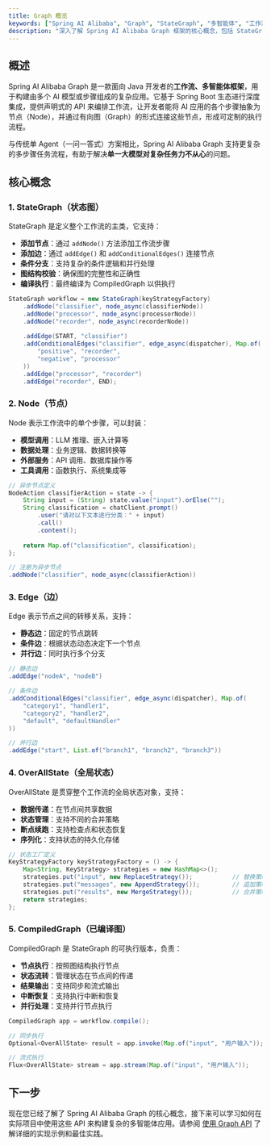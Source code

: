 ```yaml
---
title: Graph 概览
keywords: ["Spring AI Alibaba", "Graph", "StateGraph", "多智能体", "工作流"]
description: "深入了解 Spring AI Alibaba Graph 框架的核心概念，包括 StateGraph、Node、Edge、CompiledGraph 等基础组件。"
---
```


## 概述

Spring AI Alibaba Graph 是一款面向 Java 开发者的**工作流、多智能体框架**，用于构建由多个 AI 模型或步骤组成的复杂应用。它基于 Spring Boot 生态进行深度集成，提供声明式的 API 来编排工作流，让开发者能将 AI 应用的各个步骤抽象为节点（Node），并通过有向图（Graph）的形式连接这些节点，形成可定制的执行流程。

与传统单 Agent（一问一答式）方案相比，Spring AI Alibaba Graph 支持更复杂的多步骤任务流程，有助于解决**单一大模型对复杂任务力不从心**的问题。

## 核心概念

### 1. StateGraph（状态图）

StateGraph 是定义整个工作流的主类，它支持：

- **添加节点**：通过 `addNode()` 方法添加工作流步骤
- **添加边**：通过 `addEdge()` 和 `addConditionalEdges()` 连接节点
- **条件分支**：支持复杂的条件逻辑和并行处理
- **图结构校验**：确保图的完整性和正确性
- **编译执行**：最终编译为 CompiledGraph 以供执行

```java
StateGraph workflow = new StateGraph(keyStrategyFactory)
    .addNode("classifier", node_async(classifierNode))
    .addNode("processor", node_async(processorNode))
    .addNode("recorder", node_async(recorderNode))
    
    .addEdge(START, "classifier")
    .addConditionalEdges("classifier", edge_async(dispatcher), Map.of(
        "positive", "recorder",
        "negative", "processor"
    ))
    .addEdge("processor", "recorder")
    .addEdge("recorder", END);
```

### 2. Node（节点）

Node 表示工作流中的单个步骤，可以封装：

- **模型调用**：LLM 推理、嵌入计算等
- **数据处理**：业务逻辑、数据转换等
- **外部服务**：API 调用、数据库操作等
- **工具调用**：函数执行、系统集成等

```java
// 异步节点定义
NodeAction classifierAction = state -> {
    String input = (String) state.value("input").orElse("");
    String classification = chatClient.prompt()
        .user("请对以下文本进行分类：" + input)
        .call()
        .content();
    
    return Map.of("classification", classification);
};

// 注册为异步节点
.addNode("classifier", node_async(classifierAction))
```

### 3. Edge（边）

Edge 表示节点之间的转移关系，支持：

- **静态边**：固定的节点跳转
- **条件边**：根据状态动态决定下一个节点
- **并行边**：同时执行多个分支

```java
// 静态边
.addEdge("nodeA", "nodeB")

// 条件边
.addConditionalEdges("classifier", edge_async(dispatcher), Map.of(
    "category1", "handler1",
    "category2", "handler2",
    "default", "defaultHandler"
))

// 并行边
.addEdge("start", List.of("branch1", "branch2", "branch3"))
```

### 4. OverAllState（全局状态）

OverAllState 是贯穿整个工作流的全局状态对象，支持：

- **数据传递**：在节点间共享数据
- **状态管理**：支持不同的合并策略
- **断点续跑**：支持检查点和状态恢复
- **序列化**：支持状态的持久化存储

```java
// 状态工厂定义
KeyStrategyFactory keyStrategyFactory = () -> {
    Map<String, KeyStrategy> strategies = new HashMap<>();
    strategies.put("input", new ReplaceStrategy());           // 替换策略
    strategies.put("messages", new AppendStrategy());         // 追加策略
    strategies.put("results", new MergeStrategy());           // 合并策略
    return strategies;
};
```

### 5. CompiledGraph（已编译图）

CompiledGraph 是 StateGraph 的可执行版本，负责：

- **节点执行**：按照图结构执行节点
- **状态流转**：管理状态在节点间的传递
- **结果输出**：支持同步和流式输出
- **中断恢复**：支持执行中断和恢复
- **并行处理**：支持并行节点执行

```java
CompiledGraph app = workflow.compile();

// 同步执行
Optional<OverAllState> result = app.invoke(Map.of("input", "用户输入"));

// 流式执行
Flux<OverAllState> stream = app.stream(Map.of("input", "用户输入"));
```

## 下一步

现在您已经了解了 Spring AI Alibaba Graph 的核心概念，接下来可以学习如何在实际项目中使用这些 API 来构建复杂的多智能体应用。请参阅 [使用 Graph API](./use-graph-api) 了解详细的实现示例和最佳实践。
